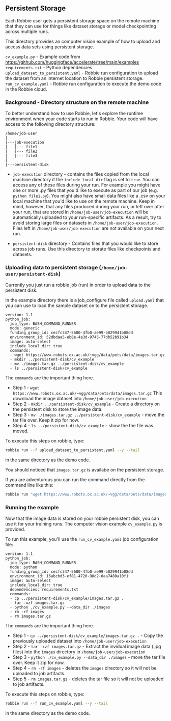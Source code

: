 ## Persistent Storage
Each Robbie user gets a persistent storage space on the remote machine that they can use for things like dataset storage or model checkpointing across multiple runs.

This directory provides an computer vision example of how to upload and access data sets using persistent storage.

`cv_example.py` - Example code from https://github.com/huggingface/accelerate/tree/main/examples
`requirements.txt` - Python dependencies
`upload_dataset_to_persistent.yaml` - Robbie run configuration to upload the dataset from an internet location to Robbie persistent storage.
`run_cv_example.yaml` - Robbie run configuration to execute the demo code in the Robbie cloud.

### Background - Directory structure on the remote machine
To better understand how to use Robbie, let's explore the runtime environment when your code starts to run in Robbie. Your code will have access to the following directory structure:
```
/home/job-user
|
|---job-execution
|   |--- file1
|   |--- file2
|   |--- file3
|
|---persistent-disk
```
- `job-execution` directory - contains the files copied from the local machine directory if the `include_local_dir` flag is set to `true`. You can access any of these files during your run. For example you might have one or more .py files that you'd like to execute as part of our job (e.g. `python file1.py`). You might also have small data files like a .csv on your local machine that you'd like to use on the remote machine. Keep in mind, however, that any files produced during your run, or left over after your run, that are stored in `/home/job-user/job-execution` will be automatically uploaded to your run-specific artifacts. As a result, try to avoid storing large files or datasets in `/home/job-user/job-execution`. Files left in `/home/job-user/job-execution` are not available on your next run. 

- `persistent-disk` directory - Contains files that you would like to store across job runs. Use this directory to storate files like checkpoints and datasets.

### Uploading data to persistent storage (`/home/job-user/persistent-disk`)
Currently you just run a robbie job (run) in order to upload data to the persistent disk.

In the example directory there is a job_configure file called `upload.yaml` 
that you can use to load the sample dataset on to the persistent storage.

```
version: 1.1
python_job:
  job_type: BASH_COMMAND_RUNNER
  mode: generic
  funding_group_id: cecfc347-5680-4fb0-ae99-b029941b08dd
  environment_id: 52dbdaa5-eb8e-4a3d-9745-77db52b91b34
  image: auto-select
  include_local_dir: true
  commands:
  - wget https://www.robots.ox.ac.uk/~vgg/data/pets/data/images.tar.gz
  - mkdir ../persistent-disk/cv_example
  - mv ./images.tar.gz ../persistent-disk/cv_example
  - ls ../persistent-disk/cv_example
```

The `commands` are the important thing here.
- Step 1 - `wget https://www.robots.ox.ac.uk/~vgg/data/pets/data/images.tar.gz`
This download the image dataset into `/home/job-user/job-execution`
- Step 2 - `mkdir ../persistent-disk/cv_example` - Create a directory on the persistent disk to store the image data.
- Step 3 - `mv ./images.tar.gz ../persistent-disk/cv_example` - move the tar file over. Keep it zip for now.
- Step 4 - `ls ../persistent-disk/cv_example` - show the the file was moved.

To execute this steps on robbie, type:
```bash
robbie run --f upload_dataset_to_persistent.yaml --y --tail
``` 
in the same directory as the demo code.

You should noticed that `images.tar.gz` is availabe on the persistent storage.

If you are adventurous you can run the command directly from the command line like this:
```bash
robbie run "wget https://www.robots.ox.ac.uk/~vgg/data/pets/data/images.tar.gz && mkdir ../persistent-disk/cv_example && mv ./images.tar.gz ../persistent-disk/cv_example & ls ../persistent-disk/cv_example" --y --tail
```

### Running the example
Now that the image data is stored on your robbie persistent disk, you can use it for your training runs.
The computer vision example `cv_example.py` is provided.

To run this example, you'll use the `run_cv_example.yaml` job configuration file:

```
version: 1.1
python_job:
  job_type: BASH_COMMAND_RUNNER
  mode: python
  funding_group_id: cecfc347-5680-4fb0-ae99-b029941b08dd
  environment_id: 16abcbd3-ef81-4720-98d2-0aa7480a10f1
  image: auto-select
  include_local_dir: true
  dependencies: requirements.txt
  commands:
  - cp ../persistent-disk/cv_example/images.tar.gz .
  - tar -xzf images.tar.gz
  - python ./cv_example.py --data_dir ./images
  - rm -rf images
  - rm images.tar.gz
```

The `commands` are the important thing here.
- Step 1 - `cp ../persistent-disk/cv_example/images.tar.gz .` - Copy the previously uploaded dataset into `/home/job-user/job-execution`
- Step 2 - `tar -xzf images.tar.gz` - Extract the invidual image data (.jpg files) into the `images` directory in `/home/job-user/job-execution`
- Step 3 - `python ./cv_example.py --data_dir ./images` - move the tar file over. Keep it zip for now.
- Step 4 - `rm -rf images` - deletes the `images` directory so it will not be uploaded to job artifacts.
- Step 5 - `rm images.tar.gz` - deletes the tar file so it will not be uploaded to job artifacts.

To execute this steps on robbie, type:
```bash
robbie run --f run_cv_example.yaml --y --tail
``` 
in the same directory as the demo code.

